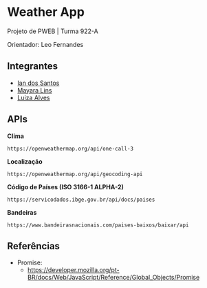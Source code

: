 # Weather App

Projeto de PWEB | Turma 922-A

Orientador: Leo Fernandes


## Integrantes
* [Ian dos Santos](https://github.com/1anSantos)
* [Mayara Lins](https://github.com/luzuramay)
* [Luiza Alves](https://github.com/luizaalvez)


## APIs

**Clima**

    https://openweathermap.org/api/one-call-3

**Localização**

    https://openweathermap.org/api/geocoding-api

**Código de Países (ISO 3166-1 ALPHA-2)**

    https://servicodados.ibge.gov.br/api/docs/paises

**Bandeiras**

    https://www.bandeirasnacionais.com/paises-baixos/baixar/api


## Referências
* Promise:
    - https://developer.mozilla.org/pt-BR/docs/Web/JavaScript/Reference/Global_Objects/Promise